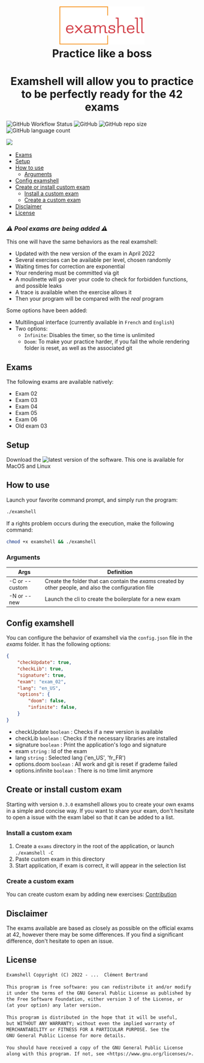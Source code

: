 <h1 align="center">
  <img height="100" src="md/logo.svg" alt=""><br>
	Practice like a boss
</h1>

<h1 align="center">Examshell will allow you to practice to be perfectly ready for the 42 exams</h1>

<img alt="GitHub Workflow Status" src="https://img.shields.io/github/actions/workflow/status/c-bertran/examshell/.github/workflows/release.yml?style=flat-square"/> <img alt="GitHub" src="https://img.shields.io/github/license/c-bertran/examshell?style=flat-square"> ![GitHub repo size](https://img.shields.io/github/repo-size/c-bertran/examshell?style=flat-square) <img alt="GitHub language count" src="https://img.shields.io/github/languages/count/c-bertran/examshell?style=flat-square">

<img src="md/main.gif"></img>

- [Exams](#exams)
- [Setup](#setup)
- [How to use](#how-to-use)
	- [Arguments](#arguments)
- [Config examshell](#config-examshell)
- [Create or install custom exam](#create-or-install-custom-exam)
	- [Install a custom exam](#install-a-custom-exam)
	- [Create a custom exam](#create-a-custom-exam)
- [Disclaimer](#disclaimer)
- [License](#license)

### *⚠️ Pool exams are being added ⚠️*

This one will have the same behaviors as the real examshell:
- Updated with the new version of the exam in April 2022
- Several exercises can be available per level, chosen randomly
- Waiting times for correction are exponential
- Your rendering must be committed via git
- A moulinette will go over your code to check for forbidden functions, and possible leaks
- A trace is available when the exercise allows it
- Then your program will be compared with the _real_ program

Some options have been added:
- Multilingual interface (currently available in `French` and `English`)
- Two options:
  - `Infinite`: Disables the timer, so the time is unlimited
  - `Doom`: To make your practice harder, if you fail the whole rendering folder is reset, as well as the associated git

## Exams
The following exams are available natively:
- Exam 02
- Exam 03
- Exam 04
- Exam 05
- Exam 06
- Old exam 03

## Setup
Download the ![latest version](https://github.com/c-bertran/examshell/releases/latest) of the software. This one is available for MacOS and Linux

## How to use
Launch your favorite command prompt, and simply run the program:
```sh
./examshell
```

If a rights problem occurs during the execution, make the following command:
```sh
chmod +x examshell && ./examshell
```

### Arguments

| Args | Definition |
| --- | --- |
| -C or --custom | Create the folder that can contain the *exams* created by other people, and also the configuration file |
| -N or --new | Launch the cli to create the boilerplate for a new exam |


## Config examshell
You can configure the behavior of examshell via the `config.json` file in the *exams* folder.
It has the following options:
```json
{
	"checkUpdate": true,
	"checkLib": true,
	"signature": true,
	"exam": "exam_02",
	"lang": "en_US",
	"options": {
		"doom": false,
		"infinite": false,
	}
}
```

- checkUpdate `boolean` : Checks if a new version is available
- checkLib `boolean` : Checks if the necessary libraries are installed
- signature `boolean` : Print the application's logo and signature
- exam `string` : Id of the exam
- lang `string` : Selected lang ('en_US', 'fr_FR')
- options.doom `boolean` : All work and git is reset if grademe failed
- options.infinite `boolean` : There is no time limit anymore

## Create or install custom exam
Starting with version `0.3.0` examshell allows you to create your own exams in a simple and concise way.
If you want to share your exam, don't hesitate to open a issue with the exam label so that it can be added to a list.

### Install a custom exam
1. Create a `exams` directory in the root of the application, or launch `./examshell -C`
2. Paste custom exam in this directory
3. Start application, if exam is correct, it will appear in the selection list

### Create a custom exam
You can create custom exam by adding new exercises: [Contribution](CONTRIBUTING.md)

## Disclaimer
The exams available are based as closely as possible on the official exams at 42, however there may be some differences.
If you find a significant difference, don't hesitate to open an issue.

## License
```text
Examshell Copyright (C) 2022 - ...  Clément Bertrand
    
This program is free software: you can redistribute it and/or modify
it under the terms of the GNU General Public License as published by
the Free Software Foundation, either version 3 of the License, or
(at your option) any later version.

This program is distributed in the hope that it will be useful,
but WITHOUT ANY WARRANTY; without even the implied warranty of
MERCHANTABILITY or FITNESS FOR A PARTICULAR PURPOSE. See the
GNU General Public License for more details.

You should have received a copy of the GNU General Public License
along with this program. If not, see <https://www.gnu.org/licenses/>.
```
